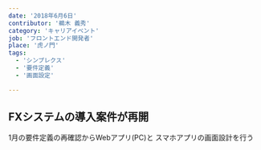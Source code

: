 ```yaml
---
date: '2018年6月6日'
contributor: '鵜木 義秀'
category: 'キャリアイベント'
job: 'フロントエンド開発者'
place: '虎ノ門'
tags:
  - 'シンプレクス'
  - '要件定義'
  - '画面設定'

---
```


<h2>FXシステムの導入案件が再開</h2>

<p>
    <span>1月の要件定義の再確認からWebアプリ(PC)と</span>
    <span>スマホアプリの画面設計を行う</span>
</p>
